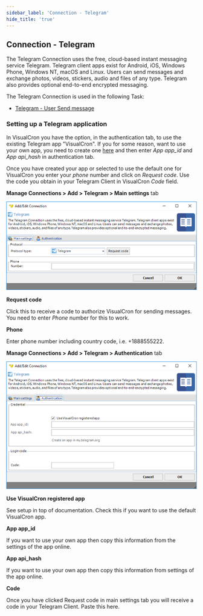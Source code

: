 ```yaml
---
sidebar_label: 'Connection - Telegram'
hide_title: 'true'
---
```


## Connection - Telegram

The Telegram Connection uses the free, cloud-based instant messaging service Telegram. Telegram client apps exist for Android, iOS, Windows Phone, Windows NT, macOS and Linux. Users can send messages and exchange photos, videos, stickers, audio and files of any type. Telegram also provides optional end-to-end encrypted messaging.
 
The Telegram Connection is used in the following Task:

* [Telegram - User Send message](telegramusersendmessage)
 
### Setting up a Telegram application

In VisualCron you have the option, in the authentication tab, to use the existing Telegram app "VisualCron". If you for some reason, want to use your own app, you need to create one [here](https://my.telegram.org/auth?to=apps) and then enter *App app_id* and *App api_hash* in authentication tab.
 
Once you have created your app or selected to use the default one for VisualCron you enter your *phone* number and click on *Request code*. Use the code you obtain in your Telegram Client in VisualCron *Code* field.
 
**Manage Connections > Add > Telegram > Main settings** tab

![](../../../static/img/connectiontelegrammain.png)

**Request code**

Click this to receive a code to authorize VisualCron for sending messages. You need to enter *Phone* number for this to work.
 
**Phone**

Enter phone number including country code, i.e. +1888555222.
 
**Manage Connections > Add > Telegram > Authentication** tab

![](../../../static/img/connectiontelegramauthentication.png)

**Use VisualCron registered app**

See setup in top of documentation. Check this if you want to use the default VisualCron app.
 
**App app_id**

If you want to use your own app then copy this information from the settings of the app online.
 
**App api_hash**

If you want to use your own app then copy this information from settings of the app online.
 
**Code**

Once you have clicked Request code in main settings tab you will receive a code in your Telegram Client. Paste this here.